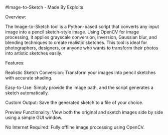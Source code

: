 #Image-to-Sketch - Made By Exploits

Overview:

The Image-to-Sketch tool is a Python-based script that converts any input image into a pencil sketch-style image. Using OpenCV for image processing, it applies grayscale conversion, inversion, Gaussian blur, and blending techniques to create realistic sketches. This tool is ideal for photographers, designers, or anyone who wants to transform their photos into artistic sketches easily.

Features:

Realistic Sketch Conversion: Transform your images into pencil sketches with accurate shading.

Easy-to-Use: Simply provide the image path, and the script generates a sketch automatically.

Custom Output: Save the generated sketch to a file of your choice.

Preview Functionality: View both the original and sketch images side by side using a simple GUI window.

No Internet Required: Fully offline image processing using OpenCV.
